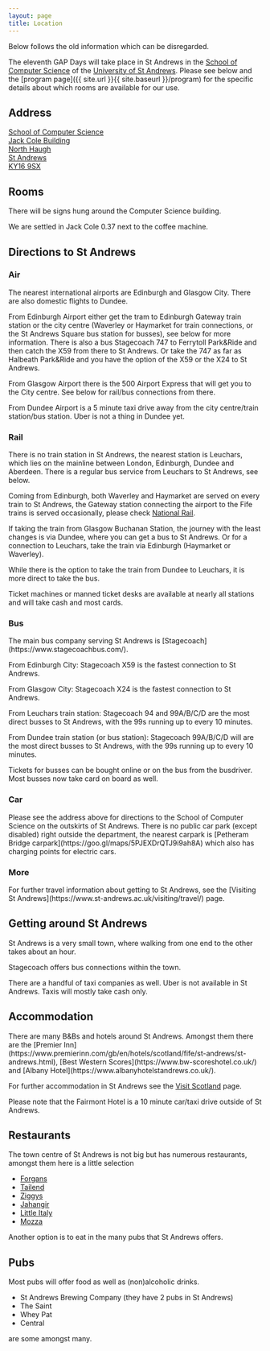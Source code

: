 ```yaml
---
layout: page
title: Location
---
```

<!-- The eleventh GAP Days are now **fully virtual** and run in Slack, jitsi and HackMD. See [the preparation page ]({{ site.baseurl }}/preparation) for more information! -->

Below follows the old information which can be disregarded. 

The eleventh GAP Days will take place in St Andrews in the [School of Computer Science](https://www.cs.st-andrews.ac.uk/) of the [University of St Andrews](https://www.st-andrews.ac.uk/).
Please see below and the [program page]({{ site.url }}{{ site.baseurl }}/program) for the specific details about which rooms are available for our use.

<h2>Address</h2>
<a href="https://goo.gl/maps/S7oBaf8uLbUFWMn79">
School of Computer Science <br/>
Jack Cole Building <br/>
North Haugh <br/>
St Andrews <br/>
KY16 9SX</a>

<h2>Rooms</h2>
There will be signs hung around the Computer Science building.

We are settled in Jack Cole 0.37 next to the coffee machine.

<h2>Directions to St Andrews</h2>
<h3>Air</h3>
The nearest international airports are Edinburgh and Glasgow City. There are also domestic flights to Dundee.

From Edinburgh Airport either get the tram to Edinburgh Gateway train station or the city centre (Waverley or Haymarket for train connections, or the St Andrews Square bus station for busses), see below for more information.
There is also a bus Stagecoach 747 to Ferrytoll Park&amp;Ride and then catch the X59 from there to St Andrews. Or take the 747 as far as Halbeath Park&amp;Ride and you have the option of the X59 or the X24 to St Andrews.

From Glasgow Airport there is the 500 Airport Express that will get you to the City centre. See below for rail/bus connections from there.

From Dundee Airport is a 5 minute taxi drive away from the city centre/train station/bus station. Uber is not a thing in Dundee yet.

<h3>Rail</h3>
There is no train station in St Andrews, the nearest station is Leuchars, which lies on the mainline between London, Edinburgh, Dundee and Aberdeen. There is a regular bus service from Leuchars to St Andrews, see below.

Coming from Edinburgh, both Waverley and Haymarket are served on every train to St Andrews, the Gateway station connecting the airport to the Fife trains is served occasionally, please check [National Rail](https://www.nationalrail.co.uk/).

If taking the train from Glasgow Buchanan Station, the journey with the least changes is via Dundee, where you can get a bus to St Andrews. Or for a connection to Leuchars, take the train via Edinburgh (Haymarket or Waverley).

While there is the option to take the train from Dundee to Leuchars, it is more direct to take the bus.

Ticket machines or manned ticket desks are available at nearly all stations and will take cash and most cards.

<h3>Bus</h3>
The main bus company serving St Andrews is [Stagecoach](https://www.stagecoachbus.com/).

From Edinburgh City: Stagecoach X59 is the fastest connection to St Andrews.

From Glasgow City: Stagecoach X24 is the fastest connection to St Andrews.

From Leuchars train station: Stagecoach 94 and 99A/B/C/D are the most direct busses to St Andrews, with the 99s running up to every 10 minutes.

From Dundee train station (or bus station): Stagecoach 99A/B/C/D will are the most direct busses to St Andrews, with the 99s running up to every 10 minutes.

Tickets for busses can be bought online or on the bus from the busdriver. Most busses now take card on board as well.

<h3>Car</h3>
Please see the address above for directions to the School of Computer Science on the outskirts of St Andrews.
There is no public car park (except disabled) right outside the department, the nearest carpark is [Petheram Bridge carpark](https://goo.gl/maps/5PJEXDrQTJ9i9ah8A) which also has charging points for electric cars.

<h3>More</h3>
For further travel information about getting to St Andrews, see the [Visiting St Andrews](https://www.st-andrews.ac.uk/visiting/travel/) page.


<h2>Getting around St Andrews</h2>
St Andrews is a very small town, where walking from one end to the other takes about an hour. 

Stagecoach offers bus connections within the town.

There are a handful of taxi companies as well. Uber is not available in St Andrews. Taxis will mostly take cash only.

<h2>Accommodation</h2>
There are many B&amp;Bs and hotels around St Andrews. Amongst them there are the [Premier Inn](https://www.premierinn.com/gb/en/hotels/scotland/fife/st-andrews/st-andrews.html), [Best Western Scores](https://www.bw-scoreshotel.co.uk/) and [Albany Hotel](https://www.albanyhotelstandrews.co.uk/).

For further accommodation in St Andrews see the [Visit Scotland](https://www.visitscotland.com/destinations-maps/st-andrews/accommodation/) page.

Please note that the Fairmont Hotel is a 10 minute car/taxi drive outside of St Andrews.

<h2>Restaurants</h2>
The town centre of St Andrews is not big but has numerous restaurants, amongst them here is a little selection

* [Forgans](https://www.forgans.co.uk/st-andrews/)
* [Tailend](https://www.thetailend.co.uk/)
* [Ziggys](http://www.ziggysrestaurant.co.uk/)
* [Jahangir](https://jahangirstandrews.co.uk/)
* [Little Italy](https://littleitaly.cc/)
* [Mozza](https://www.mozza.it/)

Another option is to eat in the many pubs that St Andrews offers.

<h2>Pubs</h2>
Most pubs will offer food as well as (non)alcoholic drinks.

* St Andrews Brewing Company (they have 2 pubs in St Andrews)
* The Saint
* Whey Pat
* Central

are some amongst many.
